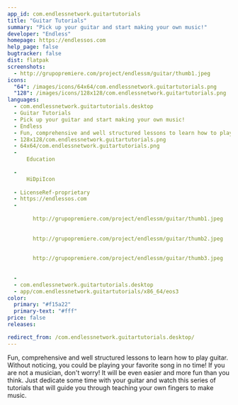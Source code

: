 ```yaml
---
app_id: com.endlessnetwork.guitartutorials
title: "Guitar Tutorials"
summary: "Pick up your guitar and start making your own music!"
developer: "Endless"
homepage: https://endlessos.com
help_page: false
bugtracker: false
dist: flatpak
screenshots:
  - http://grupopremiere.com/project/endlessm/guitar/thumb1.jpeg
icons:
  "64": /images/icons/64x64/com.endlessnetwork.guitartutorials.png
  "128": /images/icons/128x128/com.endlessnetwork.guitartutorials.png
languages:
  - com.endlessnetwork.guitartutorials.desktop
  - Guitar Tutorials
  - Pick up your guitar and start making your own music!
  - Endless
  - Fun, comprehensive and well structured lessons to learn how to play guitar. Without noticing, you could be playing your favorite song in no time! If you are not a musician, don't worry! It will be even easier and more fun than you think. Just dedicate some time with your guitar and watch this series of tutorials that will guide you through teaching your own fingers to make music.
  - 128x128/com.endlessnetwork.guitartutorials.png
  - 64x64/com.endlessnetwork.guitartutorials.png
  - 
      Education
    
  - 
      HiDpiIcon
    
  - LicenseRef-proprietary
  - https://endlessos.com
  - 
      
        http://grupopremiere.com/project/endlessm/guitar/thumb1.jpeg
      
      
        http://grupopremiere.com/project/endlessm/guitar/thumb2.jpeg
      
      
        http://grupopremiere.com/project/endlessm/guitar/thumb3.jpeg
      
    
  - 
  - com.endlessnetwork.guitartutorials.desktop
  - app/com.endlessnetwork.guitartutorials/x86_64/eos3
color:
  primary: "#f15a22"
  primary-text: "#fff"
price: false
releases:

redirect_from: /com.endlessnetwork.guitartutorials.desktop/
---
```


<p>Fun, comprehensive and well structured lessons to learn how to play guitar. Without noticing, you could be playing your favorite song in no time! If you are not a musician, don't worry! It will be even easier and more fun than you think. Just dedicate some time with your guitar and watch this series of tutorials that will guide you through teaching your own fingers to make music.</p>